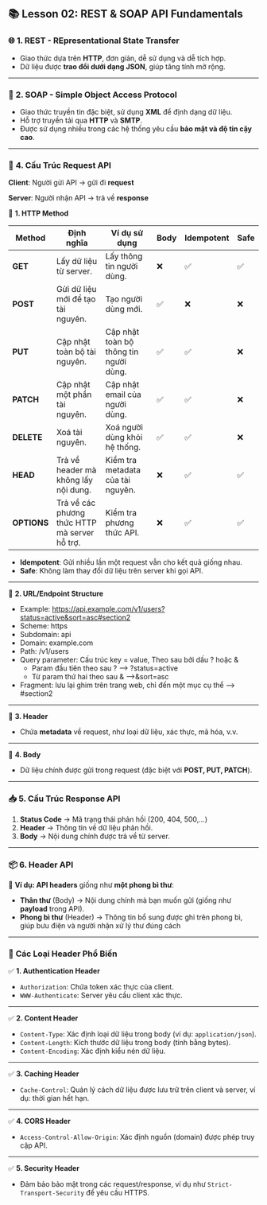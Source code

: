 ## 📚 **Lesson 02: REST & SOAP API Fundamentals**

### 🌐 **1. REST - REpresentational State Transfer**

- Giao thức dựa trên **HTTP**, đơn giản, dễ sử dụng và dễ tích hợp.
- Dữ liệu được **trao đổi dưới dạng JSON**, giúp tăng tính mở rộng.

---

### 🔄 **2. SOAP - Simple Object Access Protocol**

- Giao thức truyền tin đặc biệt, sử dụng **XML** để định dạng dữ liệu.
- Hỗ trợ truyền tải qua **HTTP** và **SMTP**.
- Được sử dụng nhiều trong các hệ thống yêu cầu **bảo mật và độ tin cậy cao**.

---

### 📨 **4. Cấu Trúc Request API**

**Client**: Người gửi API → gửi đi **request**

**Server**: Người nhận API → trả về **response**

🔸 **1. HTTP Method**

| **Method** | **Định nghĩa** | **Ví dụ sử dụng** | **Body** | **Idempotent** | **Safe** |
| --- | --- | --- | --- | --- | --- |
| **GET** | Lấy dữ liệu từ server. | Lấy thông tin người dùng. | ❌ | ✅ | ✅ |
| **POST** | Gửi dữ liệu mới để tạo tài nguyên. | Tạo người dùng mới. | ✅ | ❌ | ❌ |
| **PUT** | Cập nhật toàn bộ tài nguyên. | Cập nhật toàn bộ thông tin người dùng. | ✅ | ✅ | ❌ |
| **PATCH** | Cập nhật một phần tài nguyên. | Cập nhật email của người dùng. | ✅ | ✅ | ❌ |
| **DELETE** | Xoá tài nguyên. | Xoá người dùng khỏi hệ thống. | ✅ | ✅ | ❌ |
| **HEAD** | Trả về header mà không lấy nội dung. | Kiểm tra metadata của tài nguyên. | ❌ | ✅ | ✅ |
| **OPTIONS** | Trả về các phương thức HTTP mà server hỗ trợ. | Kiểm tra phương thức API. | ❌ | ✅ | ✅ |
- **Idempotent**: Gửi nhiều lần một request vẫn cho kết quả giống nhau.
- **Safe**: Không làm thay đổi dữ liệu trên server khi gọi API.

---

🔸 **2. URL/Endpoint Structure**

- Example:  https://api.example.com/v1/users?status=active&sort=asc#section2
- Scheme: https
- Subdomain: api
- Domain: example.com
- Path: /v1/users
- Query parameter: Cấu trúc key = value, Theo sau bởi dấu ? hoặc &
    - Param đầu tiên theo sau ? —> ?status=active
    - Từ param thứ hai theo sau & —>&sort=asc
- Fragment: lưu lại ghim trên trang web, chỉ đến một mục cụ thể —> #section2

---

🔸 **3. Header**

- Chứa **metadata** về request, như loại dữ liệu, xác thực, mã hóa, v.v.

---

🔸 **4. Body**

- Dữ liệu chính được gửi trong request (đặc biệt với **POST, PUT, PATCH**).

---

### 📥 **5. Cấu Trúc Response API**

1. **Status Code** → Mã trạng thái phản hồi (200, 404, 500,...)
2. **Header** → Thông tin về dữ liệu phản hồi.
3. **Body** → Nội dung chính được trả về từ server.

---

### 📦 **6. Header API**

🎯 **Ví dụ: API headers** giống như **một phong bì thư**:

- **Thân thư** (Body) → Nội dung chính mà bạn muốn gửi (giống như **payload** trong API).
- **Phong bì thư** (Header) → Thông tin bổ sung được ghi trên phong bì, giúp bưu điện và người nhận xử lý thư đúng cách

---

### 🔸 **Các Loại Header Phổ Biến**

✅ **1. Authentication Header**

- `Authorization`: Chứa token xác thực của client.
- `WWW-Authenticate`: Server yêu cầu client xác thực.

---

✅ **2. Content Header**

- `Content-Type`: Xác định loại dữ liệu trong body (ví dụ: `application/json`).
- `Content-Length`: Kích thước dữ liệu trong body (tính bằng bytes).
- `Content-Encoding`: Xác định kiểu nén dữ liệu.

---

✅ **3. Caching Header**

- `Cache-Control`: Quản lý cách dữ liệu được lưu trữ trên client và server, ví dụ: thời gian hết hạn.

---

✅ **4. CORS Header**

- `Access-Control-Allow-Origin`: Xác định nguồn (domain) được phép truy cập API.

---

✅ **5. Security Header**

- Đảm bảo bảo mật trong các request/response, ví dụ như `Strict-Transport-Security` để yêu cầu HTTPS.